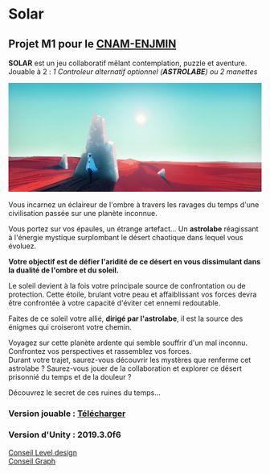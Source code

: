 # Solar
## Projet M1 pour le [CNAM-ENJMIN](http://www.cnam-enjmin.fr/)  
**SOLAR** est un jeu collaboratif mêlant contemplation, puzzle et aventure.  
Jouable à 2 : *1 Controleur alternatif optionnel (**ASTROLABE**) ou 2 manettes*  

![banner](.ressources/banner.jpg)

Vous incarnez un éclaireur de l'ombre à travers les ravages du temps d'une civilisation passée sur une planète inconnue.

Vous portez sur vos épaules, un étrange artefact... Un **astrolabe** réagissant à l'énergie mystique surplombant le désert chaotique dans lequel vous évoluez.

**Votre objectif est de défier l'aridité de ce désert en vous dissimulant dans la dualité de l'ombre et du soleil.**

Le soleil devient à la fois votre principale source de confrontation ou de protection.
Cette étoile, brulant votre peau et affaiblissant vos forces devra être confrontée à votre capacité d'éviter cet ennemi redoutable.

Faites de ce soleil votre allié, **dirigé par l'astrolabe**, il est la source des énigmes qui croiseront votre chemin.

Voyagez sur cette planète ardente qui semble souffrir d'un mal inconnu.
Confrontez vos perspectives et rassemblez vos forces.  
Durant votre trajet, saurez-vous découvrir les mystères que renferme cet astrolabe ?
Saurez-vous jouer de la collaboration et explorer ce désert prisonnié du temps et de la douleur ?

Découvrez le secret de ces ruines du temps...  
### Version jouable : [Télécharger](https://github.com/mathieubecher/Solar/raw/V0/Build.zip)

### Version d'Unity : 2019.3.0f6


[Conseil Level design](https://github.com/mathieubecher/Solar/tree/master/Assets/Scenes/LD#conseil-level-design)  
[Conseil Graph](https://github.com/mathieubecher/Solar/tree/master/Assets/Graph/#conseil-graph)


